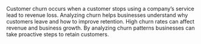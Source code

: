 Customer churn occurs when a customer stops using a company’s service lead to revenue loss.
 Analyzing churn helps businesses understand why customers leave and how to improve retention. 
High churn rates can affect revenue and business growth.
 By analyzing churn patterns businesses can take proactive steps to retain customers.
